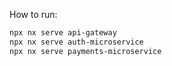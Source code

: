 How to run: 
```bash
npx nx serve api-gateway
npx nx serve auth-microservice
npx nx serve payments-microservice
```
